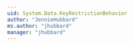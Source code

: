 ```yaml
---
uid: System.Data.KeyRestrictionBehavior
author: "JennieHubbard"
ms.author: "jhubbard"
manager: "jhubbard"
---
```

